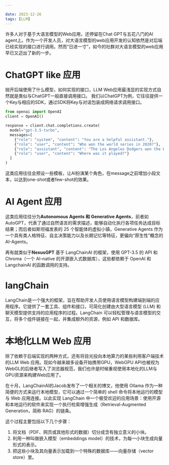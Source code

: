 ```yaml
---

date: 2023-12-26
tags: [LLM]
---
```


许多人对于基于大语言模型的Web应用，还停留在Chat GPT与五花八门的AI agent上。作为一个开发人员，对大语言模型的web应用开发的认知依然是对后端已经实现的接口进行调用。然而“日进一寸”，如今的社群对大语言模型的web应用早已又迈出了新的一步。

# ChatGPT like 应用

抛开后端使用了什么模型，如何实现的接口，LLM Web应用最浅显的实现方式自然就是类似与ChatGPT一般直接调用接口。 我们以ChatGPT为例，它往往提供一个Key与相应的SDK，通过SDK将Key与对话包装成网络请求调用接口。

```python
from openai import OpenAI
client = OpenAI()

response = client.chat.completions.create(
  model="gpt-3.5-turbo",
  messages=[
    {"role": "system", "content": "You are a helpful assistant."},
    {"role": "user", "content": "Who won the world series in 2020?"},
    {"role": "assistant", "content": "The Los Angeles Dodgers won the World Series in 2020."},
    {"role": "user", "content": "Where was it played?"}
  ]
)
```

这类应用往往会预设一些模板，让AI扮演某个角色，在message之前增加小段文本，以达到one-shot或者few-shot的效果。

# AI Agent 应用

这类应用往往分为**Autonomous Agents 和 Generative Agents**，前者如AutoGPT，代表了通过自然语言的需求描述，能够自动化执行各项任务达成目标结果；而后者如斯坦福发表的 25 个智能体的虚拟小镇，Generative Agents 作为一个具有类人格特征、自主决策能力以及长期记忆等特征，更偏向“原生性”概念的 AI-Agents。

再有就类似于**NexusGPT** 基于 LangChainAI 的框架，使用 GPT-3.5 的 API 和 Chroma（一个 AI-native 的开源嵌入式数据库），这些都依赖于 OpenAI 和 LangchainAI 的函数调用的支持。

# langChain

LangChain是一个强大的框架，旨在帮助开发人员使用语言模型构建端到端的应用程序。它提供了一套工具、组件和接口，可简化创建由大型语言模型 (LLM) 和聊天模型提供支持的应用程序的过程。LangChain 可以轻松管理与语言模型的交互，将多个组件链接在一起，并集成额外的资源，例如 API 和数据库。


# 本地化LLM Web 应用

除了依赖于后端实现的两种方式，还有将目光投向本地算力的某些利用客户端技术的LLM Web 应用。现如今越来越多设备开始携带GPU，WebGPU API也被视为WebGL的后继者写入了浏览器规范，我们也许是时候重视使用本地化的LLM与GPU资源来构建Web应用了。

在十月，LangChainAI的Jacob发布了一个相关的博文，他使用 Ollama 作为一种简便的方式来运行本地模型，它可以通过一个简单的 shell 命令将本地运行的模型与 Web 应用连接。以此实现 LangChain 中一个极受欢迎的应用场景：使用开源和本地运行的软件来实现一个执行检索增强生成（Retrieval-Augmented Generation，简称 RAG）的链条。

这个过程主要包括以下几个步骤：

1. 将文档（PDF、网页或其他形式的数据）切分成含有独立意义的小块。
2. 利用一种叫做嵌入模型（embeddings model）的技术，为每一小块生成向量形式的表示。
3. 把这些小块及其向量表示加载到一个特殊的数据库——向量存储（vector store）里。
